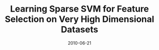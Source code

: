 ---
title: "Learning Sparse SVM for Feature Selection on Very High Dimensional Datasets"
collection: conferences
permalink: /publication/Learning_Sparse
date: 2010-06-21
venue: "ICML"
city: 
state: ""
thumbnail: "Learning_Sparse.png"
teaser :
authors: "M Tan, L Wang, IW Tsang"
bibtex: Learning_Sparse.txt
uri: Learning_Sparse.pdf
arxiv: 
project: 
source:
poster: 
data:
---